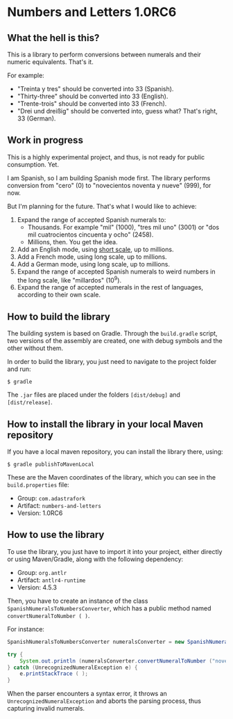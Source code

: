 # Numbers and Letters 1.0RC6

## What the hell is this?

This is a library to perform conversions between numerals and their numeric equivalents. That's it.

For example:

* "Treinta y tres" should be converted into 33 (Spanish).
* "Thirty-three" should be converted into 33 (English).
* "Trente-trois" should be converted into 33 (French).
* "Drei und dreißig" should be converted into, guess what? That's right, 33 (German).

## Work in progress

This is a highly experimental project, and thus, is not ready for public consumption. Yet.

I am Spanish, so I am building Spanish mode first. The library performs conversion from "cero" (0) to "novecientos noventa y nueve" (999), for now.

But I'm planning for the future. That's what I would like to achieve:

1. Expand the range of accepted Spanish numerals to:
    - Thousands. For example "mil" (1000), "tres mil uno" (3001) or "dos mil cuatrocientos cincuenta y ocho" (2458).
    - Millions, then. You get the idea.
2. Add an English mode, using [short scale](https://en.wikipedia.org/wiki/Long_and_short_scales), up to millions.
3. Add a French mode, using long scale, up to millions.
4. Add a German mode, using long scale, up to millions.
4. Expand the range of accepted Spanish numerals to weird numbers in the long scale, like "millardos" (10<sup>9</sup>).
5. Expand the range of accepted numerals in the rest of languages, according to their own scale.

## How to build the library

The building system is based on Gradle. Through the `build.gradle` script, two versions of the assembly are created, one with debug symbols and the other without them.

In order to build the library, you just need to navigate to the project folder and run:

```
$ gradle
```

The `.jar` files are placed under the folders `[dist/debug]` and `[dist/release]`.

## How to install the library in your local Maven repository

If you have a local maven repository, you can install the library there, using:

```
$ gradle publishToMavenLocal
```

These are the Maven coordinates of the library, which you can see in the `build.properties` file:

* Group: `com.adastrafork`
* Artifact: `numbers-and-letters`
* Version: 1.0RC6

## How to use the library

To use the library, you just have to import it into your project, either directly or using Maven/Gradle, along with the following dependency:

* Group: `org.antlr`
* Artifact: `antlr4-runtime`
* Version: 4.5.3

Then, you have to create an instance of the class `SpanishNumeralsToNumbersConverter`, which has a public method named `convertNumeralToNumber ( )`.

For instance:

```Java
SpanishNumeralsToNumbersConverter numeralsConverter = new SpanishNumeralsToNumbersConverter ( );

try {
    System.out.println (numeralsConverter.convertNumeralToNumber ("novecientos noventa y nueve"));
} catch (UnrecognizedNumeralException e) {
    e.printStackTrace ( );
}
```

When the parser encounters a syntax error, it throws an `UnrecognizedNumeralException` and aborts the parsing process, thus capturing invalid numerals.